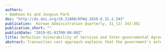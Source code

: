 ```yaml
---
authors:
- Namhoon Ki and Jongsun Park
doi: "http://dx.doi.org/10.21888/KPAQ.2019.6.31.2.343"
publication: _Korean Administration Quarterly, 31_(2) 343-361
publication_short: ""
publishDate: "2019-01-01T00:00:00Z"
title: Defection Vulnerability of Services and Inter-governmental Agreement for Public Service Delivery
abstract: Transaction cost approach explains that the government's external service production mechanism is determined by two chracteristics of goods and services, asset specificity and measurability. Previous studies have treated each transaction cost characteristic as distinctive determining factors for dependency and defection risks, which eventually affect governments' preferences of public service production mechanism betwen external and internal productions. However, this study argues that both measures can better capture the nature of transaction risks government should run when those are combined.
---
```





